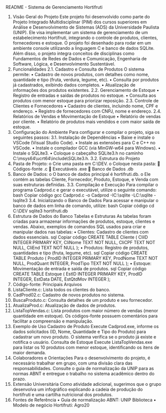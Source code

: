 README - Sistema de Gerenciamento Hortifruti

1. Visão Geral do Projeto
Este projeto foi desenvolvido como parte do Projeto Integrado Multidisciplinar (PIM) dos cursos superiores em Análise e Desenvolvimento de Sistemas (ADS) da Universidade Paulista (UNIP). Ele visa implementar um sistema de gerenciamento de um estabelecimento Hortifruti, integrando o controle de produtos, clientes, fornecedores e estoque.
O projeto foi desenhado para rodar em um ambiente console utilizando a linguagem C e banco de dados SQLite. Além disso, o projeto integra conceitos de disciplinas como Fundamentos de Redes de Dados e Comunicação, Engenharia de Software, Lógica, e Desenvolvimento Sustentável.
2. Funcionalidades
2.1. Cadastro e Consulta de Produtos
O sistema permite:
•	Cadastro de novos produtos, com detalhes como nome, quantidade e tipo (fruta, verdura, legume, etc).
•	Consulta por produtos já cadastrados, exibindo dados completos.
•	Atualização de informações dos produtos existentes.
2.2. Gerenciamento de Estoque
•	Registro de entradas e saídas de produtos no estoque.
•	Consulta aos produtos com menor estoque para priorizar reposição.
2.3. Controle de Clientes e Fornecedores
•	Cadastro de clientes, incluindo nome, CPF e endereço.
•	Registro de fornecedores com CNPJ, nome e endereço.
2.4. Relatórios de Vendas e Movimentação de Estoque
•	Relatório de vendas por cliente.
•	Relatório de produtos mais vendidos e com maior saída de estoque.
3. Configuração do Ambiente
Para configurar e compilar o projeto, siga os seguintes passos:
3.1. Instalação de Dependências
•	Baixe e instale o VSCode (Visual Studio Code).
•	Instale as extensões para C e C++ no VSCode.
•	Instale o compilador GCC (via MinGW-w64 para Windows).
•	Instale o SQLite3.
•	Coloque o cabeçalho SQLite3.h no caminho C:\msys64\ucrt64\include\SQLite3.h.
3.2. Estrutura do Projeto
1.	Pasta de Projeto:
o	Crie uma pasta em C:\DEV.
o	Coloque nesta pasta:
	Códigos-fonte .c
	Executáveis .exe
	Banco de Dados .db
2.	Banco de Dados:
o	O banco de dados principal é hortifruti.db.
o	Ele contém as tabelas Cliente, Fornecedor, Produto, Estoque, e Venda com suas estruturas definidas.
3.3. Compilação e Execução
Para compilar o programa Cadprod.c e gerar o executável, utilize o seguinte comando:
bash
Copiar código
gcc Cadprod.c -o Cadprod -IC:\sqlite -LC:\sqlite -lsqlite3
3.4. Inicializando o Banco de Dados
Para acessar e manipular o banco de dados em linha de comando, utilize:
bash
Copiar código
cd C:\DEV
sqlite3 hortifruti.db
4. Estrutura de Dados do Banco
Tabelas e Estruturas
As tabelas foram criadas para armazenar informações de produtos, estoque, clientes e vendas. Abaixo, exemplos de comandos SQL usados para criar e manipular dados nas tabelas:
•	Clientes: Cadastro de clientes com dados essenciais.
sql
Copiar código
CREATE TABLE Cliente (
    CliID INTEGER PRIMARY KEY,
    CliNome TEXT NOT NULL,
    CliCPF TEXT NOT NULL,
    CliEnd TEXT NOT NULL
);
•	Produtos: Registro de produtos, quantidades e tipo (fruta, legume, etc).
sql
Copiar código
CREATE TABLE Produto (
    ProdID INTEGER PRIMARY KEY,
    ProdNome TEXT NOT NULL,
    ProdQuant INTEGER,
    ProdTipo TEXT NOT NULL
);
•	Estoque: Movimentação de entrada e saída de produtos.
sql
Copiar código
CREATE TABLE Estoque (
    EstID INTEGER PRIMARY KEY,
    ProdID INTEGER,
    EstData DATE,
    EstQtdMov INTEGER
);
5. Código-fonte: Principais Arquivos
1.	ListaCliente.c: Lista todos os clientes do banco.
2.	CadProd02.c: Cadastro de novos produtos no sistema.
3.	BuscaProduto.c: Consulta detalhes de um produto e seu fornecedor.
4.	AtualizaProd.c: Atualização de dados de produtos.
5.	ListaTopVendas.c: Lista produtos com maior número de vendas (menor quantidade em estoque).
Os códigos-fonte possuem comentários para facilitar a compreensão e manipulação.
6. Exemplo de Uso
Cadastro de Produto
Execute Cadprod.exe, informe os dados solicitados (ID, Nome, Quantidade e Tipo do Produto) para cadastrar um novo produto. O sistema verifica se o produto já existe e notifica o usuário.
Consulta de Estoque
Execute ListaTopVendas.exe para listar os 10 produtos com menor estoque, identificando os itens de maior demanda.
7. Colaboradores e Orientações
Para o desenvolvimento do projeto, é necessário trabalhar em grupo, com uma divisão clara das responsabilidades. Consulte o guia de normalização da UNIP para as normas ABNT e entregue o trabalho no sistema acadêmico dentro do prazo.
8. Extensão Universitária
Como atividade adicional, sugerimos que o grupo desenvolva um infográfico explicando a cadeia de produção do hortifruti e uma cartilha nutricional dos produtos.
9. Fontes de Referência
•	Guia de normalização ABNT: UNIP Biblioteca
•	Modelo de negócio Hortifruti: Agro20


